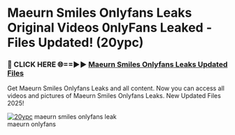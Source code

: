 # Maeurn Smiles Onlyfans Leaks Original Videos 0nlyFans Leaked - Files Updated! (20ypc)

<h3>🔴 CLICK HERE 🌐==►► <a href="https://hideuri.com/03YgE1" rel="nofollow">Maeurn Smiles Onlyfans Leaks Updated Files</a></h3>

Get Maeurn Smiles Onlyfans Leaks and all content. Now you can access all videos and pictures of Maeurn Smiles Onlyfans Leaks. New Updated Files 2025!

[![20ypc](https://i.imgur.com/NaUBvic.gif)](https://hideuri.com/03YgE1)
maeurn smiles onlyfans leak<br>
maeurn onlyfans